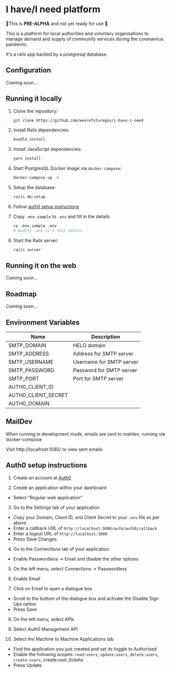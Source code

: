 # I have/I need platform

🚨This is **PRE-ALPHA** and not yet ready for use 🚨

This is a platform for local authorities and voluntary organisations to manage demand and supply of community services during the coronavirus pandemic.

It's a rails app backed by a postgresql database.

## Configuration

Coming soon...

## Running it locally

1. Clone the repository:

    ```bash
    git clone https://github.com/wearefuturegov/i-have-i-need
    ```
1. Install Rails dependencies:

    ```bash
    bundle install
    ```

1. Install JavaScript dependencies:

    ```bash
    yarn install
    ```

1. Start PostgresQL Docker image via `docker-compose`:

    ```bash
    docker-compose up -d
    ```

1. Setup the database:

    ```bash
    rails db:setup
    ```

1. Follow [auth0 setup instructions](#auth0-setup-instructions)

1. Copy `.env.sample` to `.env` and fill in the details

    ```bash
    cp .env.sample .env
    # modify .env in a text editor
    ```

1. Start the Rails server:

    ```bash
    rails server
    ```

## Running it on the web

Coming soon...

## Roadmap

Coming soon...

## Environment Variables

| Name          | Description              |
|---------------|--------------------------|
| SMTP_DOMAIN   | HELO domain              |
| SMTP_ADDRESS  | Address for SMTP server  |
| SMTP_USERNAME | Username for SMTP server |
| SMTP_PASSWORD | Password for SMTP server |
| SMTP_PORT     | Port for SMTP server     |
| AUTH0_CLIENT_ID | |
| AUTH0_CLIENT_SECRET | |
| AUTH0_DOMAIN | |

## MailDev
When running in development mode, emails are sent to maildev, running via docker-compose

Visit http://localhost:1080/ to view sent emails

## Auth0 setup instructions
1. Create an account at [Auth0](https://auth0.com)

2. Create an application within your dashboard
* Select "Regular web application"

3. Go to the Settings tab of your application
* Copy your Domain, Client ID, and Client Secret to your `.env` file as per above
* Enter a callback URL of `http://localhost:3000/auth/auth0/callback`
* Enter a logout URL of `http://localhost:3000`
* Press Save Changes

4. Go to the Connections tab of your application
* Enable Passwordless -> Email and disable the other options

5. On the left menu, select Connections -> Passwordless

6. Enable Email

7. Click on Email to open a dialogue box
* Scroll to the bottom of the dialogue box and activate the Disable Sign Ups option
* Press Save

8. On the left menu, select APIs

9. Select Auth0 Management API

10. Select the Machine to Machine Applications tab
* Find the application you just created and set its toggle to Authorised
* Enable the following scopes: `read:users`, `update:users`, `delete:users`, `create:users`, create:user_tickets`
* Press Update

